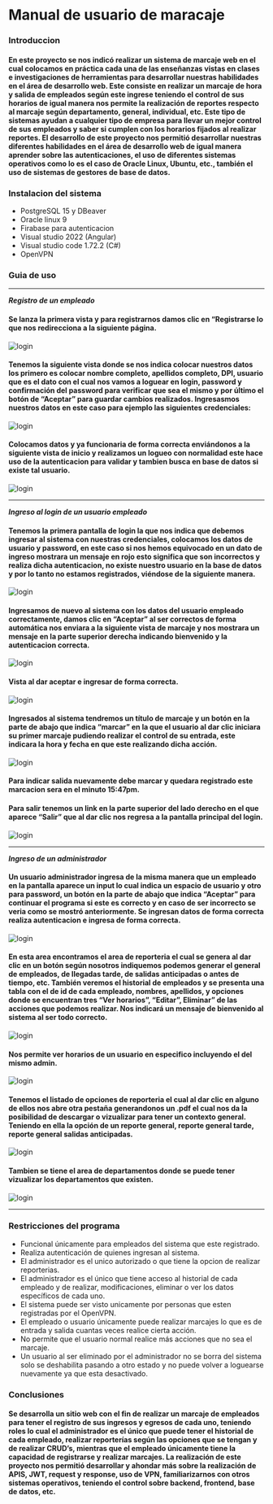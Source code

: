 # **Manual de usuario de maracaje**

### **Introduccion**
#### En este proyecto se nos indicó realizar un sistema de marcaje web en el cual colocamos en práctica cada una de las enseñanzas vistas en clases e investigaciones de herramientas para desarrollar nuestras habilidades en el área de desarrollo web. Este consiste en realizar un marcaje de hora y salida de empleados según este ingrese teniendo el control de sus horarios de igual manera nos permite la realización de reportes respecto al marcaje según departamento, general, individual, etc. Este tipo de sistemas ayudan a cualquier tipo de empresa para llevar un mejor control de sus empleados y saber si cumplen con los horarios fijados al realizar reportes. El desarrollo de este proyecto nos permitió desarrollar nuestras diferentes habilidades en el área de desarrollo web de igual manera aprender sobre las autenticaciones, el uso de diferentes sistemas operativos como lo es el caso de Oracle Linux, Ubuntu, etc., también el uso de sistemas de gestores de base de datos.

### **Instalacion del sistema**
* PostgreSQL 15 y DBeaver
* Oracle linux 9
* Firabase para autenticacion
* Visual studio 2022 (Angular)
* Visual studio code 1.72.2 (C#)
* OpenVPN

### **Guia de uso**
___
***Registro de un empleado***
#### Se lanza la primera vista y para registrarnos damos clic en “Registrarse lo que nos redirecciona a la siguiente página.
![login](src\assets\login.png)
#### Tenemos la siguiente vista donde se nos indica colocar nuestros datos los primero es colocar nombre completo, apellidos completo, DPI, usuario que es el dato con el cual nos vamos a loguear en login, password y confirmación del password para verificar que sea el mismo y por último el botón de “Aceptar” para guardar cambios realizados. Ingresasmos nuestros datos en este caso para ejemplo las siguientes credenciales:
![login](src\assets\registrarse.png)
#### Colocamos datos y ya funcionaria de forma correcta enviándonos a la siguiente vista de inicio y realizamos un logueo con normalidad este hace uso de la autenticacion para validar y tambien busca en base de datos si existe tal usuario.
![login](src\assets\logueo.png)
___
***Ingreso al login de un usuario empleado***
#### Tenemos la primera pantalla de login la que nos indica que debemos ingresar al sistema con nuestras credenciales, colocamos los datos de usuario y password, en este caso si nos hemos equivocado en un dato de ingreso mostrara un mensaje en rojo esto significa que son incorrectos y realiza dicha autenticacion, no existe nuestro usuario en la base de datos y por lo tanto no estamos registrados, viéndose de la siguiente manera.
![login](src\assets\logueoinvalido.png)
#### Ingresamos de nuevo al sistema con los datos del usuario empleado correctamente, damos clic en “Aceptar” al ser correctos de forma automática nos enviara a la siguiente vista de marcaje y nos mostrara un mensaje en la parte superior derecha indicando bienvenido y la autenticacion correcta.
![login](src\assets\logueoexitoso.png)
#### Vista al dar aceptar e ingresar de forma correcta.
![login](src\assets\marcaje.png)
#### Ingresados al sistema tendremos un título de marcaje y un botón en la parte de abajo que indica “marcar” en la que el usuario al dar clic iniciara su primer marcaje pudiendo realizar el control de su entrada, este indicara la hora y fecha en que este realizando dicha acción.
![login](src\assets\realizandomarcaje.png)
#### Para indicar salida nuevamente debe marcar y quedara registrado este marcacion sera en el minuto 15:47pm.
#### Para salir tenemos un link en la parte superior del lado derecho en el que aparece “Salir” que al dar clic nos regresa a la pantalla principal del login.
![login](src\assets\salir.png)
___
***Ingreso de un administrador***
#### Un usuario administrador ingresa de la misma manera que un empleado en la pantalla aparece un input lo cual indica un espacio de usuario y otro para password, un botón en la parte de abajo que indica “Aceptar” para continuar el programa si este es correcto y en caso de ser incorrecto se veria como se mostró anteriormente. Se ingresan datos de forma correcta realiza autenticacion e ingresa de forma correcta. 
![login](https://github.com/Keillie/Proyecto-3-DW/blob/main/src/assets/adminlogueo.png)
#### En esta area encontramos el area de reporteria el cual se genera al dar clic en un botón según nosotros indiquemos podemos generar el general de empleados, de llegadas tarde, de salidas anticipadas o antes de tiempo, etc. También veremos el historial de empleados y se presenta una tabla con el de id de cada empleado, nombres, apellidos, y opciones donde se encuentran tres “Ver horarios”, “Editar”, Eliminar” de las acciones que podemos realizar. Nos indicará un mensaje de bienvenido al sistema al ser todo correcto. 
![login](src\assets\historial.jpg)
#### Nos permite ver horarios de un usuario en especifico incluyendo el del mismo admin.
![login](src\assets\verhorario.png)
#### Tenemos el listado de opciones de reporteria el cual al dar clic en alguno de ellos nos abre otra pestaña generandonos un .pdf el cual nos da la posibilidad de descargar o vizualizar para tener un contexto general. Teniendo en ella la opción de un reporte general, reporte general tarde, reporte general salidas anticipadas. 
![login](src\assets\opciones.jpg)
#### Tambien se tiene el area de departamentos donde se puede tener vizualizar los departamentos que existen. 
![login](src\assets\departamentos.jpg)
___
### **Restricciones del programa**
* Funcional únicamente para empleados del sistema que este registrado.
* Realiza autenticación de quienes ingresan al sistema.
* El administrador es el unico autorizado o que tiene la opcion de realizar reporterias.
* El administrador es el único que tiene acceso al historial de cada empleado y de realizar, modificaciones, eliminar o ver los datos específicos de cada uno.
* El sistema puede ser visto unicamente por personas que esten registradas por el OpenVPN.
* El empleado o usuario únicamente puede realizar marcajes lo que es de entrada y salida cuantas veces realice cierta acción.
* No permite que el usuario normal realice más acciones que no sea el marcaje.
* Un usuario al ser eliminado por el administrador no se borra del sistema solo se deshabilita pasando a otro estado y no puede volver a loguearse nuevamente ya que esta desactivado.
### **Conclusiones**
#### Se desarrolla un sitio web con el fin de realizar un marcaje de empleados para tener el registro de sus ingresos y egresos de cada uno, teniendo roles lo cual el administrador es el único que puede tener el historial de cada empleado, realizar reporterías según las opciones que se tengan y de realizar CRUD’s, mientras que el empleado únicamente tiene la capacidad de registrarse y realizar marcajes. La realización de este proyecto nos permitió desarrollar y ahondar más sobre la realización de APIS, JWT, request y response, uso de VPN, familiarizarnos con otros sistemas operativos, teniendo el control sobre backend, frontend, base de datos, etc.
